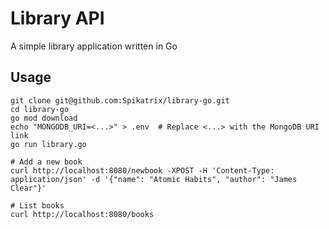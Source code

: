 # Library API

A simple library application written in Go

## Usage

```
git clone git@github.com:Spikatrix/library-go.git
cd library-go
go mod download
echo "MONGODB_URI=<...>" > .env  # Replace <...> with the MongoDB URI link
go run library.go

# Add a new book
curl http://localhost:8080/newbook -XPOST -H 'Content-Type: application/json' -d '{"name": "Atomic Habits", "author": "James Clear"}'

# List books
curl http://localhost:8080/books
```
